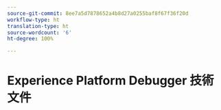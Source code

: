 ```yaml
---
source-git-commit: 8ee7a5d7878652a4b8d27a0255baf8f67f36f20d
workflow-type: ht
translation-type: ht
source-wordcount: '6'
ht-degree: 100%

---
```

# Experience Platform Debugger 技術文件
